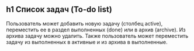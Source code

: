 h1 Список задач (To-do list) 
---
Пользователь может добавить новую задачу (столбец active), переместить ее в раздел выполненных (done) или в архив (archive). Из архива задачу можно удалить. Также пользователь может переместить задачу из выполненных в активные и из архива в выполненные.
